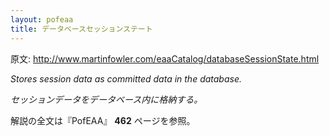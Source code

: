 ```yaml
---
layout: pofeaa
title: データベースセッションステート
---
```


原文: http://www.martinfowler.com/eaaCatalog/databaseSessionState.html

*Stores session data as committed data in the database.*

*セッションデータをデータベース内に格納する。*

解説の全文は『PofEAA』 **462** ページを参照。
